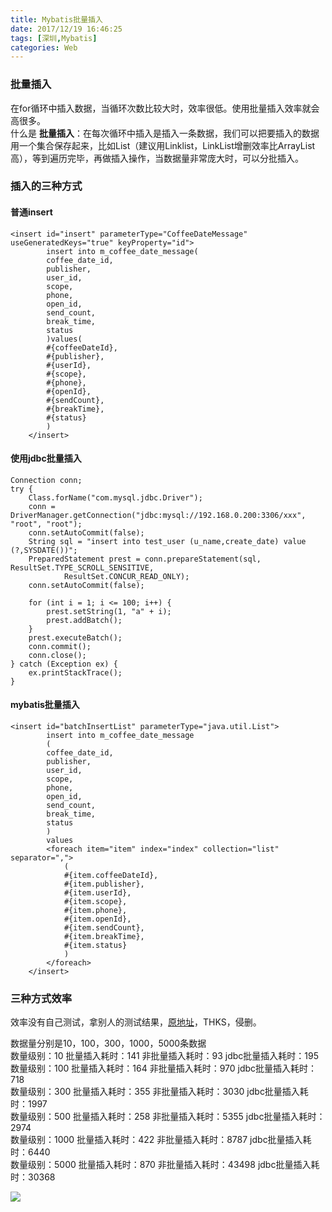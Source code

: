 ```yaml
---
title: Mybatis批量插入
date: 2017/12/19 16:46:25
tags: [深圳,Mybatis]
categories: Web
---
```


### 批量插入
在for循环中插入数据，当循环次数比较大时，效率很低。使用批量插入效率就会高很多。<br>
什么是 **批量插入**：在每次循环中插入是插入一条数据，我们可以把要插入的数据用一个集合保存起来，比如List（建议用Linklist，LinkList增删效率比ArrayList高），等到遍历完毕，再做插入操作，当数据量非常庞大时，可以分批插入。

<!-- more -->

### 插入的三种方式
#### 普通insert

```
<insert id="insert" parameterType="CoffeeDateMessage" useGeneratedKeys="true" keyProperty="id">
        insert into m_coffee_date_message(
        coffee_date_id,
        publisher,
        user_id,
        scope,
        phone,
        open_id,
        send_count,
        break_time,
        status
        )values(
        #{coffeeDateId},
        #{publisher},
        #{userId},
        #{scope},
        #{phone},
        #{openId},
        #{sendCount},
        #{breakTime},
        #{status}
        )
    </insert>
```
#### 使用jdbc批量插入

```
Connection conn;
try {
    Class.forName("com.mysql.jdbc.Driver");
    conn = DriverManager.getConnection("jdbc:mysql://192.168.0.200:3306/xxx", "root", "root");
    conn.setAutoCommit(false);
    String sql = "insert into test_user (u_name,create_date) value (?,SYSDATE())";
    PreparedStatement prest = conn.prepareStatement(sql, ResultSet.TYPE_SCROLL_SENSITIVE,
            ResultSet.CONCUR_READ_ONLY);
    conn.setAutoCommit(false);

    for (int i = 1; i <= 100; i++) {
        prest.setString(1, "a" + i);
        prest.addBatch();
    }
    prest.executeBatch();
    conn.commit();
    conn.close();
} catch (Exception ex) {
    ex.printStackTrace();
}
```
#### mybatis批量插入

```
<insert id="batchInsertList" parameterType="java.util.List">
        insert into m_coffee_date_message
        (
        coffee_date_id,
        publisher,
        user_id,
        scope,
        phone,
        open_id,
        send_count,
        break_time,
        status
        )
        values
        <foreach item="item" index="index" collection="list" separator=",">
            (
            #{item.coffeeDateId},
            #{item.publisher},
            #{item.userId},
            #{item.scope},
            #{item.phone},
            #{item.openId},
            #{item.sendCount},
            #{item.breakTime},
            #{item.status}
            )
        </foreach>
    </insert>
```

### 三种方式效率
效率没有自己测试，拿别人的测试结果，<a href="http://blog.csdn.net/chenpy/article/details/53912752">原地址</a>，THKS，侵删。</br>

数据量分别是10，100，300，1000，5000条数据</br>
数量级别：10 批量插入耗时：141 非批量插入耗时：93 jdbc批量插入耗时：195</br>
数量级别：100 批量插入耗时：164 非批量插入耗时：970 jdbc批量插入耗时：718</br>
数量级别：300 批量插入耗时：355 非批量插入耗时：3030 jdbc批量插入耗时：1997</br>
数量级别：500 批量插入耗时：258 非批量插入耗时：5355 jdbc批量插入耗时：2974</br>
数量级别：1000 批量插入耗时：422 非批量插入耗时：8787 jdbc批量插入耗时：6440</br>
数量级别：5000 批量插入耗时：870 非批量插入耗时：43498 jdbc批量插入耗时：30368

<img id="YangBlog2" src="http://oyo2a85eo.bkt.clouddn.com//post/mybatis_batchInsert/mybatis_batchInsert.png">

